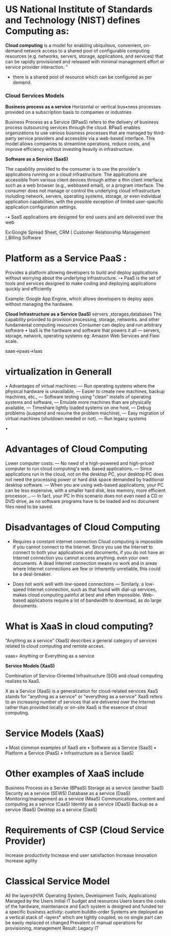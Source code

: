 # US National Institute of Standards and Technology (NIST) defines Computing as:

**Cloud computing**  is a model for enabling ubiquitous, convenient, on-demand network access to a
shared pool of configurable computing resources (e.g. networks, servers, storage, applications,
and services) that can be rapidly provisioned and released with minimal management effort or
service provider interaction. "


- there is a shared pool of resource which can be configured as per demand.
###                               Cloud Services Models

   **Business process as a service**
   Horizontal or vertical bus•ness processes provided on a subscription basis to compames or industries

Business Process as a Service (BPaaS) refers to the delivery of business process outsourcing services through the cloud. BPaaS enables organizations to use various business processes that are managed by third-party service providers and accessible via a web-based interface. This model allows companies to streamline operations, reduce costs, and improve efficiency without investing heavily in infrastructure.


   **Software as a Service (SaaS)**

The capability provided to the consumer is to use the provider's applications running on a cloud infrastructure. The applications
are accessible from various client devices through either a thin client interface. such as a web browser (e.g., webbased email),
or a program interface.
The consumer does not manage or control the underlying cloud infrastructure including network, servers, operating systems,
storage, or even individual application capabilities, with the possible exception of limited user-specific application configuration
settings.

-• SaaS applications are designed for end users and are  delivered over the web

Ex:Google Spread Sheet, CRM ( Customer Relationship Management ),Billing Software

# Platform as a Service PaaS :

Provides a platform allowing developers to build and deploy applications without worrying about the underlying infrastructure.
-• PaaS is the set of tools and services designed to make coding and deploying applications quickly and efficiently

Example: Google App Engine, which allows developers to deploy apps
without managing the hardware.

**Cloud Infrastructure as a Service (IaaS)** servers ,storages,databases
The capability provided to provision processing, storage, networks. and other fundamental computing resources
Consumer can deploy and run arbitrary software
• IaaS is the hardware and software that powers it all —
servers, storage, network, operating systems
eg: Amazon Web Services and Flexi scale.


saas->paas->Iaas







#             virtualization in Generall

• Advantages of virtual machines:
— Run operating systems where the physical hardware is unavailable,
— Easier to create new machines, backup machines, etc.,
— Software testing using "clean" installs of operating systems and software,
— Emulate more machines than are physically available,
— Timeshare lightly loaded systems on one host,
— Debug problems (suspend and resume the problem machine),
— Easy migration of virtual machines (shutdown needed or not).
— Run legacy systems


•
#    Advantages of Cloud Computing

Lower computer costs:
— No need of a high-powered and high-priced computer to run cloud computing's
web. based applications.
— Since applications run in the cloud, not on the desktop PC, your desktop PC does not
need the processing power or hard disk space demanded by traditional desktop
software.
— When you are using web-based applications, your PC can be less expensive, with a
smaller hard disk, less memory, more efficient processor...
— In fact, your PC in this scenario does not even need a CD or DVD drive, as no
software programs have to be loaded and no document files need to be saved.


#    Disadvantages of Cloud Computing

- Requires a constant internet connection
Cloud computing is impossible if you cannot connect to the Internet.
Since you use the Internet to connect to both your applications and documents, if you do not
have an Internet connection you cannot access anything. even your own documents.
A dead Internet connection means no work and in areas where Internet connections are few or
inherently unreliable, this could be a deal-breaker.

- Does not work well with low-speed connections
— Similarly. a low-speed Internet connection, such as that found with dial-up services, makes
cloud computing painful at best and often impossible.
Web-based applications require a lot of bandwidth to download, as do large documents.


# What is XaaS in cloud computing?
“Anything as a service” (XaaS) describes a general category of services related to cloud computing and remote access.

xaas= Anything or Everything as a service

 **Service Models (XaaS)**

Combination of Service-Oriented Infrastructure (SOI) and cloud computing realizes to XaaS.

X as a Service (XaaS) is a generalization for cloud-related services
XaaS stands for "anything as a service" or "everything as a service"
XaaS refers to an increasing number of services that are delivered
over the Internet rather than provided locally or on-site
XaaS is the essence of cloud computing.



#   Service Models (XaaS)
• Most common examples of XaaS are
• Software as a Service (SaaS)
• Platform a Service (PaaS)
• Infrastructure as a Service (IaaS)

# Other examples of XaaS include
Business Process as a Servke (BPaaS)
Storage as a service (another SaaS)
Security as a service (SEWS)
Database as a service (DaaS)
Monitoring/management as a service (MaaS)
Communications, content and computing as a service (CaaS)
Identity as a service (IDaaS)
Backup as a service (BaaS)
Desktop as a service (DaaS)



#  Requirements of CSP (Cloud Service Provider)

Increase productivity
Increase end user satisfaction
Increase innovation
Increase agility


#           Classical Service Model


All the layers(H/W. Operating System, Development Tools, Applications) Managed by the Users
Initial IT budget and resources
Users bears the costs of the hardware, maintenance and
Each system is designed and funded tor a specific business activity: custom buildto-order
Systems are deployed as a vertical stack of -layers* which are tightly coupled, so no single
part can be easily replaced ot changed
Prevalent ot manual operations for provisioning, management
Result: Legacy IT